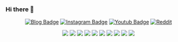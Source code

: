 ### Hi there 👋

<div align=center>
  
[![Blog Badge](https://img.shields.io/badge/-Blog-21759B?style=flat-square&logo=Wordpress&logoColor=white&link=https://blog.naver.com/tmvmffpsej)](https://blog.naver.com/tmvmffpsej)
[![Instagram Badge](https://img.shields.io/badge/Instagram-E4405F?style=for-the-badge&logo=instagram&logoColor=white&link=https://www.instagram.com/se_do11/)](https://www.instagram.com/se_do11/)
[![Youtub Badge](https://img.shields.io/badge/-Youtube-ff0000?style=flat-square&logo=Youtube&logoColor=white&link=https://www.youtube.com/channel/UCgJ8iR8g3_7Cx-kqZZAcRrQ)](https://www.youtube.com/channel/UCgJ8iR8g3_7Cx-kqZZAcRrQ)
[![Reddit](https://img.shields.io/badge/Reddit-FF4500?style=for-the-badge&logo=reddit&logoColor=white&link=https://www.reddit.com/user/Educational_Daikon87)](https://www.reddit.com/user/Educational_Daikon87)
  
</div>

<div align=center>
  
<img src="https://img.shields.io/badge/C%2B%2B-00599C?style=for-the-badge&logo=c%2B%2B&logoColor=white">
<img src="https://img.shields.io/badge/C%23-239120?style=for-the-badge&logo=c-sharp&logoColor=white">
<img src="https://img.shields.io/badge/CSS3-1572B6?style=for-the-badge&logo=css3&logoColor=white">
<img src="https://img.shields.io/badge/HTML5-E34F26?style=for-the-badge&logo=html5&logoColor=white">
<img src="https://img.shields.io/badge/JavaScript-323330?style=for-the-badge&logo=javascript&logoColor=F7DF1E">
<img src="https://img.shields.io/badge/Python-FFD43B?style=for-the-badge&logo=python&logoColor=blue">
<img src="https://img.shields.io/badge/MySQL-005C84?style=for-the-badge&logo=mysql&logoColor=white">
<img src="https://img.shields.io/badge/Android_Studio-3DDC84?style=for-the-badge&logo=android-studio&logoColor=white">
<img src="https://img.shields.io/badge/Java-ED8B00?style=for-the-badge&logo=java&logoColor=white">
<img src="https://img.shields.io/badge/OpenCV-27338e?style=for-the-badge&logo=OpenCV&logoColor=white">

  
</div>
